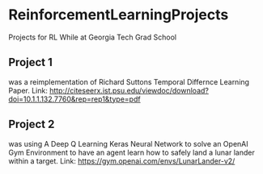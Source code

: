 # ReinforcementLearningProjects
Projects for RL While at Georgia Tech Grad School
## Project 1 
  was a reimplementation of Richard Suttons Temporal Differnce Learning Paper. 
  Link: http://citeseerx.ist.psu.edu/viewdoc/download?doi=10.1.1.132.7760&rep=rep1&type=pdf
## Project 2 
  was using A Deep Q Learning Keras Neural Network to solve an OpenAI Gym Environment to have an agent learn how to safely land a lunar lander within a target.
  Link: https://gym.openai.com/envs/LunarLander-v2/
